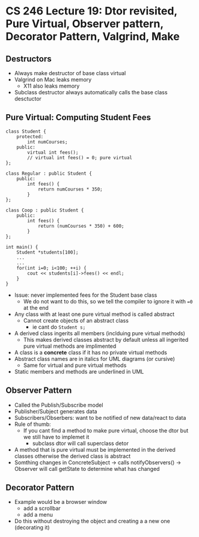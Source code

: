 # CS 246 Lecture 19: Dtor revisited, Pure Virtual, Observer pattern, Decorator Pattern, Valgrind, Make
## Destructors
- Always make destructor of base class virtual
- Valgrind on Mac leaks memory
    - X11 also leaks memory
- Subclass destructor always automatically calls the base class desctuctor
## Pure Virtual: Computing Student Fees
```
class Student {
    protected:
        int numCourses;
    public:
        virtual int fees();
        // virtual int fees() = 0; pure virtual
};

class Regular : public Student {
    public:
        int fees() {
            return numCourses * 350;
        }
};

class Coop : public Student {
    public:
        int fees() {
            return (numCourses * 350) + 600;
        }
};

int main() {
    Student *students[100];
    ...
    ...
    for(int i=0; i<100; ++i) {
        cout << students[i]->fees() << endl;
    }
}
```
- Issue: never implemented fees for the Student base class
    - We do not want to do this, so we tell the compiler to ignore it with `=0` at the end
- Any class with at least one pure virtual method is called abstract
    - Cannot create objects of an abstract class
        - ie cant do `Student s;`
- A derived class ingerits all members (inclduing pure virtual methods)
    - This makes derived classes abstract by default unless all ingerited pure virtual methods are implimented
- A class is a **concrete** class if it has no private virtual methods
- Abstract class names are in italics for UML diagrams (or cursive)
    - Same for virtual and pure virtual methods
- Static members and methods are underlined in UML

## Observer Pattern
- Called the Publish/Subscribe model
- Publisher/Subject generates data
- Subscribers/Obserbers: want to be notified of new data/react to data
- Rule of thumb:
    - If you cant find a method to make pure virtual, choose the dtor but we still have to implemet it
        - subclass dtor will call superclass detor
- A method that is pure virtual must be implemented in the derived classes otherwise the derived class is abstract
- Somthing changes in ConcreteSubject -> calls notifyObservers() -> Observer will call getState to determine what has changed

## Decorator Pattern
- Example would be a browser window
    - add a scrollbar
    - add a menu
- Do this without destroying the object and creating a a new one (decorating it)

